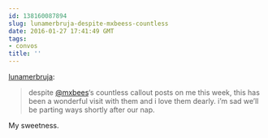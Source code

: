 ```yaml
---
id: 138160087894
slug: lunamerbruja-despite-mxbeess-countless
date: 2016-01-27 17:41:49 GMT
tags:
- convos
title: ''
---
```

<p><a href="http://lunamerbruja.tumblr.com/post/138158800361/despite-mxbeess-countless-callout-posts-on-me" class="tumblr_blog">lunamerbruja</a>:</p>

<blockquote><p>despite <a class="tumblelog" href="http://tmblr.co/mQ1cxfcq2fduTOMS6HL6Uvw">@mxbees</a>‘s countless callout posts on me this week, this has been a wonderful visit with them and i love them dearly. i’m sad we’ll be parting ways shortly after our nap.</p></blockquote>

<p>My sweetness.</p>